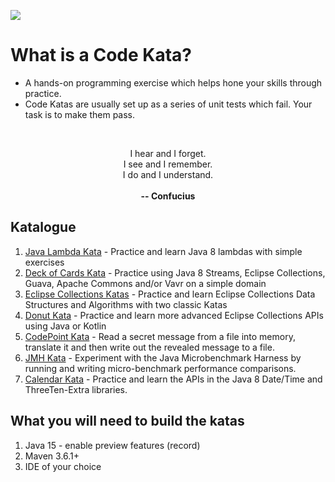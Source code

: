 [![][actions img]][actions]  

# **What is a Code Kata?**

* A hands-on programming exercise which helps hone your skills through practice.
* Code Katas are usually set up as a series of unit tests which fail.
Your task is to make them pass.

<br>
<p style="text-align: center;">I hear and I forget.<br> 
I see and I remember.<br> 
I do and I understand.<br> 
<br>
<b>-- Confucius</b></center></p>

## Katalogue

1. [Java Lambda Kata](./java-lambda-kata) - Practice and learn Java 8 lambdas with simple exercises
2. [Deck of Cards Kata](./deck-of-cards-kata) - Practice using Java 8 Streams, Eclipse Collections, 
Guava, Apache Commons and/or Vavr on a simple domain
3. [Eclipse Collections Katas](https://github.com/eclipse/eclipse-collections-kata) - Practice and 
learn Eclipse Collections Data Structures and Algorithms with two classic Katas
4. [Donut Kata](./donut-kata) - Practice and learn more advanced Eclipse Collections APIs using Java or Kotlin
5. [CodePoint Kata](./code-point-kata) - Read a secret message from a file into memory, translate it and then write out the revealed message to a file.
6. [JMH Kata](./jmh-kata) - Experiment with the Java Microbenchmark Harness by running and writing micro-benchmark performance comparisons.
7. [Calendar Kata](./calendar-kata) - Practice and learn the APIs in the Java 8 Date/Time and ThreeTen-Extra libraries.

## What you will need to build the katas
1. Java 15 - enable preview features (record)
2. Maven 3.6.1+
3. IDE of your choice

[actions]:https://github.com/BNYMellon/CodeKatas/actions?query=workflow%3A%22Code+Katas+CI+Build%22
[actions img]:https://github.com/BNYMellon/CodeKatas/workflows/Code%20Katas%20CI%20Build/badge.svg?branch=master

